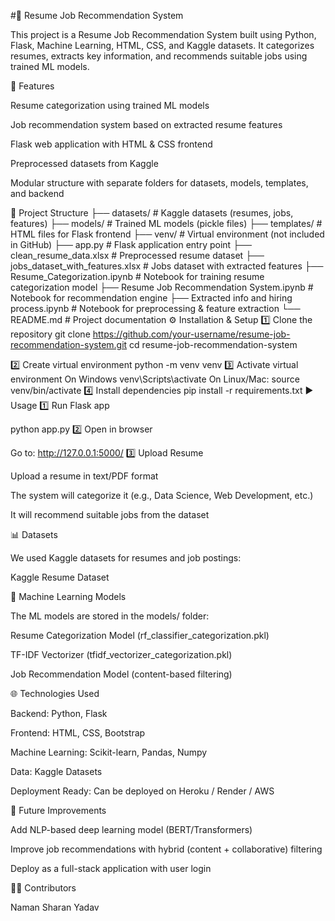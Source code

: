 #📌 Resume Job Recommendation System

This project is a Resume Job Recommendation System built using Python, Flask, Machine Learning, HTML, CSS, and Kaggle datasets. It categorizes resumes, extracts key information, and recommends suitable jobs using trained ML models.

🚀 Features

Resume categorization using trained ML models

Job recommendation system based on extracted resume features

Flask web application with HTML & CSS frontend

Preprocessed datasets from Kaggle

Modular structure with separate folders for datasets, models, templates, and backend

📂 Project Structure
├── datasets/                     # Kaggle datasets (resumes, jobs, features)
├── models/                       # Trained ML models (pickle files)
├── templates/                    # HTML files for Flask frontend
├── venv/                         # Virtual environment (not included in GitHub)
├── app.py                        # Flask application entry point
├── clean_resume_data.xlsx        # Preprocessed resume dataset
├── jobs_dataset_with_features.xlsx # Jobs dataset with extracted features
├── Resume_Categorization.ipynb   # Notebook for training resume categorization model
├── Resume Job Recommendation System.ipynb # Notebook for recommendation engine
├── Extracted info and hiring process.ipynb # Notebook for preprocessing & feature extraction
└── README.md                     # Project documentation
⚙️ Installation & Setup
1️⃣ Clone the repository
git clone https://github.com/your-username/resume-job-recommendation-system.git
cd resume-job-recommendation-system

2️⃣ Create virtual environment
python -m venv venv
3️⃣ Activate virtual environment
On Windows
venv\Scripts\activate
On Linux/Mac:
source venv/bin/activate
4️⃣ Install dependencies
pip install -r requirements.txt
▶️ Usage
1️⃣ Run Flask app

python app.py
2️⃣ Open in browser

Go to:
http://127.0.0.1:5000/
3️⃣ Upload Resume

Upload a resume in text/PDF format

The system will categorize it (e.g., Data Science, Web Development, etc.)

It will recommend suitable jobs from the dataset

📊 Datasets

We used Kaggle datasets for resumes and job postings:

Kaggle Resume Dataset

🧠 Machine Learning Models

The ML models are stored in the models/ folder:

Resume Categorization Model (rf_classifier_categorization.pkl)

TF-IDF Vectorizer (tfidf_vectorizer_categorization.pkl)

Job Recommendation Model (content-based filtering)

🌐 Technologies Used

Backend: Python, Flask

Frontend: HTML, CSS, Bootstrap

Machine Learning: Scikit-learn, Pandas, Numpy

Data: Kaggle Datasets

Deployment Ready: Can be deployed on Heroku / Render / AWS

📌 Future Improvements

Add NLP-based deep learning model (BERT/Transformers)

Improve job recommendations with hybrid (content + collaborative) filtering

Deploy as a full-stack application with user login

👨‍💻 Contributors

Naman Sharan Yadav
